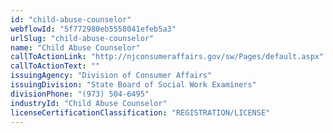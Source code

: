 ```yaml
---
id: "child-abuse-counselor"
webflowId: "5f772980eb5558041efeb5a3"
urlSlug: "child-abuse-counselor"
name: "Child Abuse Counselor"
callToActionLink: "http://njconsumeraffairs.gov/sw/Pages/default.aspx"
callToActionText: ""
issuingAgency: "Division of Consumer Affairs"
issuingDivision: "State Board of Social Work Examiners"
divisionPhone: "(973) 504-6495"
industryId: "Child Abuse Counselor"
licenseCertificationClassification: "REGISTRATION/LICENSE"
---
```

